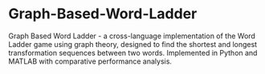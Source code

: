 # Graph-Based-Word-Ladder
Graph Based Word Ladder - a cross-language implementation of the Word Ladder game using graph theory, designed to find the shortest and longest transformation sequences between two words. Implemented in Python and MATLAB with comparative performance analysis.

